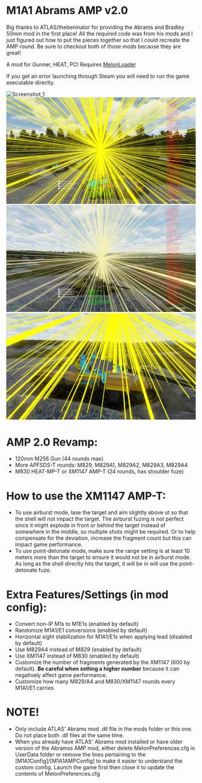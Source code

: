 # M1A1 Abrams AMP v2.0
Big thanks to ATLAS/thebeninator for providing the Abrams and Bradley 50mm mod in the first place! All the required code was from his mods and I just figured out how to put the pieces together so that I could recreate the AMP round. Be sure to checkout both of those mods because they are great!

A mod for Gunner, HEAT, PC! Requires [MelonLoader](https://github.com/LavaGang/MelonLoader/)

If you get an error launching through Steam you will need to run the game executable directly.

![Screenshot_1](https://raw.githubusercontent.com/Cyances/M1A1AbramsAMP/master/Images/AMP%20vs%20SPW-60B.png)
![Screenshot_2](https://raw.githubusercontent.com/Cyances/M1A1AbramsAMP/master/Images/AMP%20vs%20SPW-60B%20XRay.png)
![Screenshot_3](https://raw.githubusercontent.com/Cyances/M1A1AbramsAMP/master/Images/AMP%20vs%20T-55A.png)
![Screenshot_4](https://raw.githubusercontent.com/Cyances/M1A1AbramsAMP/master/Images/AMP%20vs%20T-55A%20XRay.png)

# AMP 2.0 Revamp:
<p>
	<ul>
	<li>120mm M256 Gun (44 rounds max) </li>
	<li>More APFSDS-T rounds: M829, M829A1, M829A2, M829A3, M829A4</li>
    	<li>M830 HEAT-MP-T or XM1147 AMP-T (24 rounds, has shoulder fuze)</li>
 	</ul>
</p>

# How to use the XM1147 AMP-T:
<p>
	<ul> 
		<li>To use airburst mode, lase the target and aim slightly above ut so that the shell will not impact the target. The airburst fuzing is not perfect since it might explode in front or behind the target instead of somewhere in the middle, so multiple shots might be required. Or to help compensate for the deviation, increase the fragment count but this can impact game performance.</li>
		<li>To use point-detonate mode, make sure the range setting is at least 10 meters more than the target to ensure it would not be in airburst mode. As long as the shell directly hits the target, it will be in will use the point-detonate fuze.</li>
	</ul>
</p>

# Extra Features/Settings (in mod config):
<p>
	<ul> 
		<li>Convert non-IP M1s to M1E1s (enabled by default)</li>
		<li>Randomize M1A1/E1 conversions (enabled by default) </li>
 		<li>Horizontal sight stabilization for M1A1/E1s when applying lead (disabled by default)</li>
		<li>Use M829A4 instead of M829 (enabled by default)</li>
		<li>Use XM1147 instead of M830 (enabled by default)</li>
		<li>Customize the number of fragments generated by the XM1147 (600 by default). <b>Be careful when setting a higher number</b> because it can negatively affect game performance.</li>
		<li>Customize how many M829/A4 and M830/XM1147 rounds every M1A1/E1 carries.</li>
	</ul>
</p>

# NOTE!
<p>
	<ul> 
		<li>Only include ATLAS' Abrams mod .dll file in the mods folder or this one. Do not place both .dll files at the same time.</li>
		<li>When you already have ATLAS' Abrams mod installed or have older version of the Abramss AMP mod, either delete MelonPreferences.cfg in UserData folder or remove the lines pertaining to the [M1A1Config]/[M1A1AMPConfig] to make it easier to understand the custom config. Launch the game first then close it to update the contents of MelonPreferences.cfg</li>
	</ul>
</p>
